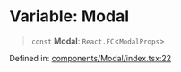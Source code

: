 # Variable: Modal

> `const` **Modal**: `React.FC`\<`ModalProps`\>

Defined in: [components/Modal/index.tsx:22](https://github.com/onyx-og/prismal-react/blob/c800194f7409ec5ee2985ddabc203568950fbd7d/packages/react/src/components/Modal/index.tsx#L22)
